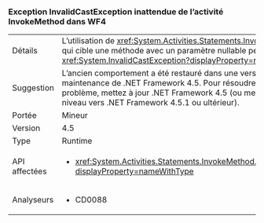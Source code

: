 ### <a name="unexpected-invalidcastexception-from-invokemethod-activity-in-wf4"></a>Exception InvalidCastException inattendue de l’activité InvokeMethod dans WF4

|   |   |
|---|---|
|Détails|L’utilisation de <xref:System.Activities.Statements.InvokeMethod> qui cible une méthode avec un paramètre nullable peut lever <xref:System.InvalidCastException?displayProperty=name>.|
|Suggestion|L’ancien comportement a été restauré dans une version de maintenance de .NET Framework 4.5. Pour résoudre ce problème, mettez à jour .NET Framework 4.5 (ou mettez-le à niveau vers .NET Framework 4.5.1 ou ultérieur).|
|Portée|Mineur|
|Version|4.5|
|Type|Runtime|
|API affectées|<ul><li><xref:System.Activities.Statements.InvokeMethod.Parameters?displayProperty=nameWithType></li></ul>|
|Analyseurs|<ul><li>CD0088</li></ul>|

